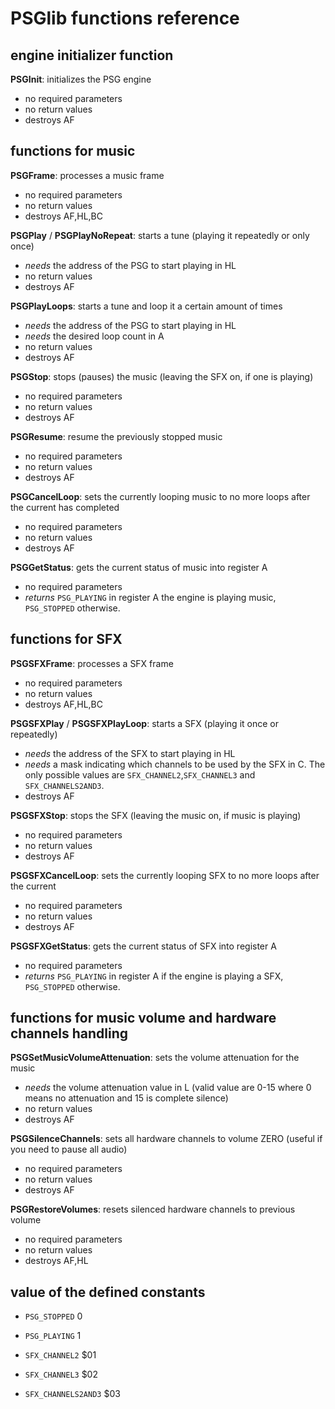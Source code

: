 PSGlib functions reference
==========================

engine initializer function
---------------------------

**PSGInit**: initializes the PSG engine
- no required parameters
- no return values
- destroys AF

functions for music
-------------------

**PSGFrame**: processes a music frame
- no required parameters
- no return values
- destroys AF,HL,BC

**PSGPlay** / **PSGPlayNoRepeat**: starts a tune (playing it repeatedly or only once)
- *needs* the address of the PSG to start playing in HL
- no return values
- destroys AF

**PSGPlayLoops**: starts a tune and loop it a certain amount of times
- *needs* the address of the PSG to start playing in HL
- *needs* the desired loop count in A
- no return values
- destroys AF

**PSGStop**: stops (pauses) the music (leaving the SFX on, if one is playing)
- no required parameters
- no return values
- destroys AF

**PSGResume**: resume the previously stopped music
- no required parameters
- no return values
- destroys AF

**PSGCancelLoop**: sets the currently looping music to no more loops after the current has completed
- no required parameters
- no return values
- destroys AF

**PSGGetStatus**: gets the current status of music into register A
- no required parameters
- *returns* `PSG_PLAYING` in register A the engine is playing music, `PSG_STOPPED` otherwise.

functions for SFX
-----------------

**PSGSFXFrame**: processes a SFX frame
- no required parameters
- no return values
- destroys AF,HL,BC

**PSGSFXPlay** / **PSGSFXPlayLoop**: starts a SFX (playing it once or repeatedly)
- *needs* the address of the SFX to start playing in HL
- *needs* a mask indicating which channels to be used by the SFX in C. The only possible values are `SFX_CHANNEL2`,`SFX_CHANNEL3` and `SFX_CHANNELS2AND3`.
- destroys AF

**PSGSFXStop**: stops the SFX (leaving the music on, if music is playing)
- no required parameters
- no return values
- destroys AF

**PSGSFXCancelLoop**: sets the currently looping SFX to no more loops after the current
- no required parameters
- no return values
- destroys AF

**PSGSFXGetStatus**: gets the current status of SFX into register A
- no required parameters
- *returns* `PSG_PLAYING` in register A if the engine is playing a SFX, `PSG_STOPPED` otherwise.

functions for music volume and hardware channels handling
---------------------------------------------------------

**PSGSetMusicVolumeAttenuation**: sets the volume attenuation for the music
- *needs* the volume attenuation value in L (valid value are 0-15 where 0 means no attenuation and 15 is complete silence)
- no return values
- destroys AF

**PSGSilenceChannels**: sets all hardware channels to volume ZERO (useful if you need to pause all audio)
- no required parameters
- no return values
- destroys AF

**PSGRestoreVolumes**: resets silenced hardware channels to previous volume
- no required parameters
- no return values
- destroys AF,HL

value of the defined constants
------------------------------

- `PSG_STOPPED`   0
- `PSG_PLAYING`   1

- `SFX_CHANNEL2`        $01
- `SFX_CHANNEL3`        $02
- `SFX_CHANNELS2AND3`   $03

